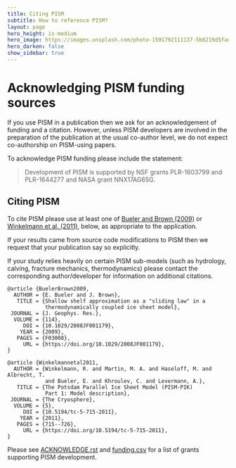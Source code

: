 ```yaml
---
title: Citing PISM
subtitle: How to reference PISM?
layout: page
hero_height: is-medium
hero_image: https://images.unsplash.com/photo-1591792111137-5b8219d5fad6
hero_darken: false
show_sidebar: true
---
```


# Acknowledging PISM funding sources

If you use PISM in a publication then we ask for an acknowledgement of funding and a citation. However, unless PISM developers are involved in the preparation of the publication at the usual co-author level, we do not expect co-authorship on PISM-using papers.

To acknowledge PISM funding please include the statement:

> Development of PISM is supported by NSF grants PLR-1603799 and PLR-1644277 and NASA grant NNX17AG65G.

## Citing PISM

To cite PISM please use at least one of [Bueler and Brown (2009)](https://doi.org/10.1029/2008JF001179) or [Winkelmann et al. (2011)](https://doi.org/10.5194/tc-5-715-2011), below, as appropriate to the application.

If your results came from source code modifications to PISM then we request that your publication say so explicitly.

If your study relies heavily on certain PISM sub-models (such as hydrology, calving, fracture mechanics, thermodynamics) please contact the corresponding author/developer for information on additional citations.

```
@article {BuelerBrown2009,
  AUTHOR = {E. Bueler and J. Brown},
   TITLE = {Shallow shelf approximation as a "sliding law" in a
            thermodynamically coupled ice sheet model},
 JOURNAL = {J. Geophys. Res.},
  VOLUME = {114},
     DOI = {10.1029/2008JF001179},
    YEAR = {2009},
   PAGES = {F03008},
     URL = {https://doi.org/10.1029/2008JF001179},
}
```

```
@article {Winkelmannetal2011,
  AUTHOR = {Winkelmann, R. and Martin, M. A. and Haseloff, M. and Albrecht, T.
            and Bueler, E. and Khroulev, C. and Levermann, A.},
   TITLE = {The Potsdam Parallel Ice Sheet Model (PISM-PIK)
            Part 1: Model description},
 JOURNAL = {The Cryosphere},
  VOLUME = {5},
     DOI = {10.5194/tc-5-715-2011},
    YEAR = {2011},
   PAGES = {715--726},
     URL = {https://doi.org/10.5194/tc-5-715-2011},
}
```

Please see [ACKNOWLEDGE.rst](https://github.com/pism/pism/blob/master/ACKNOWLEDGE.rst) and [funding.csv](https://github.com/pism/pism/blob/master/doc/funding.csv) for a list of grants supporting PISM development.
